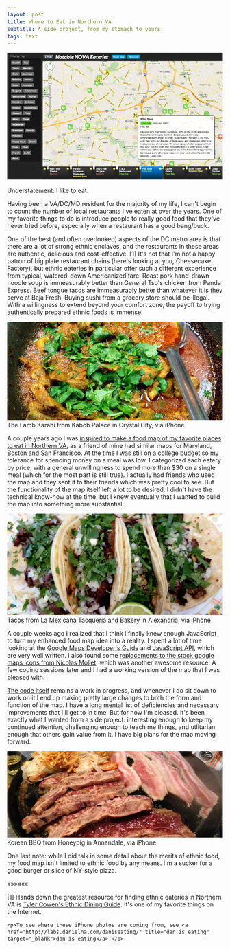 ```yaml
---
layout: post
title: Where to Eat in Northern VA
subtitle: A side project, from my stomach to yours.
tags: text
---
```


<div class="photo-block top">
    <a target="_blank" title="NOVA Food Map" href="http://www.novafoodmap.com">
        <img src="/assets/img/2013-03-12_foodmap.jpg" title="Notable NOVA Eateries"/>
    </a>
</div>

<p class="first">Understatement: I like to eat.</p>
<div class="clearfix"></div>

Having been a VA/DC/MD resident for the majority of my life, I can't begin to count the number of local restaurants I've eaten at over the years.  One of my favorite things to do is introduce people to really good food that they've never tried before, especially when a restaurant has a good bang/buck.  

One of the best (and often overlooked) aspects of the DC metro area is that there are a lot of strong ethnic enclaves, and the restaurants in these areas are authentic, delicious and cost-effective. [1]  It's not that I'm not a happy patron of big plate restaurant chains (here's looking at you, Cheesecake Factory), but ethnic eateries in particular offer such a different experience from typical, watered-down Americanized fare.  Roast pork hand-drawn noodle soup is immeasurably better than General Tso's chicken from Panda Express.  Beef tongue tacos are immeasurably better than whatever it is they serve at Baja Fresh.  Buying sushi from a grocery store should be illegal.  With a willingness to extend beyond your comfort zone, the payoff to trying authentically prepared ethnic foods is immense.

<div class="photo-block">
    <img src="/assets/img/2013-03-12_karahi.jpg" title="Lamb Karahi from Kabob Palace"/>
    <div class="caption"> The Lamb Karahi from Kabob Palace in Crystal City, via iPhone </div>
</div>

A couple years ago I was <a href="http://www.tinyurl.com/eatnova" title="Notable NOVA Eateries" target="_blank">inspired to make a food map of my favorite places to eat in Northern VA</a>, as a friend of mine had similar maps for Maryland, Boston and San Francisco.  At the time I was still on a college budget so my tolerance for spending money on a meal was low.  I categorized each eatery by price, with a general unwillingness to spend more than $30 on a single meal (which for the most part is still true).  I actually had friends who used the map and they sent it to their friends which was pretty cool to see.  But the functionality of the map itself left a lot to be desired.  I didn't have the technical know-how at the time, but I knew eventually that I wanted to build the map into something more substantial.

<div class="photo-block">
    <img src="/assets/img/2013-03-12_lamexicana.jpg" title="La Mexicana Tacqueria and Bakery in Alexandria"/>
    <div class="caption"> Tacos from La Mexicana Tacqueria and Bakery in Alexandria, via iPhone </div>
</div>

A couple weeks ago I realized that I think I finally knew enough JavaScript to turn my enhanced food map idea into a reality.  I spent a lot of time looking at the <a href="https://developers.google.com/maps/documentation/javascript/tutorial" target="_blank" title="Developer's Guide">Google Maps Developer's Guide</a> and <a href="https://developers.google.com/maps/documentation/javascript/" target="_blank" title="Google Maps API">JavaScript API</a>, which are very well written.  I also found some <a href="http://mapicons.nicolasmollet.com/" title="Map Icons" target="_blank">replacements to the stock google maps icons from Nicolas Mollet</a>, which was another awesome resource.  A few coding sessions later and I had a working version of the map that I was pleased with.

<a href="https://github.com/danielna/foodmap" title="Foodmap on github" target="_blank">The code itself</a> remains a work in progress, and whenever I do sit down to work on it I end up making pretty large changes to both the form and function of the map.  I have a long mental list of deficiencies and necessary improvements that I'll get to in time.  But for now I'm pleased.  It's been exactly what I wanted from a side project: interesting enough to keep my continued attention, challenging enough to teach me things, and utlitarian enough that others gain value from it.  I have big plans for the map moving forward.

<div class="photo-block">
    <img src="/assets/img/2013-03-12_honeypig.jpg" title="Korean BBQ from Honeypig"/>
    <div class="caption"> Korean BBQ from Honeypig in Annandale, via iPhone </div>
</div>

One last note: while I did talk in some detail about the merits of ethnic food, my food map isn't limited to ethnic food by any means.  I'm a sucker for a good burger or slice of NY-style pizza.

<div class="separator">&raquo;&raquo;&raquo;&laquo;&laquo;&laquo;</div>

<div class="footnotes">
    <p>[1] Hands down the greatest resource for finding ethnic eateries in Northern VA is <a target="_blank" href="http://tylercowensethnicdiningguide.com/" title="TCEDG">Tyler Cowen's Ethnic Dining Guide</a>.  It's one of my favorite things on the Internet.</p>

    <p>To see where these iPhone photos are coming from, see <a href="http://labs.danielna.com/daniseating/" title="dan is eating" target="_blank">dan is eating</a>.</p>
</div>
